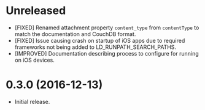 # Unreleased

- [FIXED] Renamed attachment property `content_type` from `contentType` to match
  the documentation and CouchDB format.
- [FIXED] Issue causing crash on startup of iOS apps due to required frameworks not being added to LD_RUNPATH_SEARCH_PATHS.
- [IMPROVED] Documentation describing process to configure for running on iOS devices.

# 0.3.0 (2016-12-13)

- Initial release.
